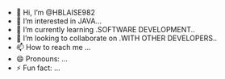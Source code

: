 - 👋 Hi, I’m @HBLAISE982
- 👀 I’m interested in JAVA...
- 🌱 I’m currently learning .SOFTWARE DEVELOPMENT..
- 💞️ I’m looking to collaborate on .WITH OTHER DEVELOPERS..
- 📫 How to reach me ...
- 😄 Pronouns: ...
- ⚡ Fun fact: ...

<!---
HBLAISE982/HBLAISE982 is a ✨ special ✨ repository because its `README.md` (this file) appears on your GitHub profile.
You can click the Preview link to take a look at your changes.
--->
